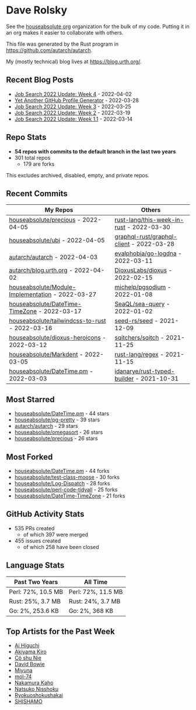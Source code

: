 
# Dave Rolsky

See the [houseabsolute org](/houseabsolute) organization for the bulk of my
code. Putting it in an org makes it easier to collaborate with others.

This file was generated by the Rust program in
https://github.com/autarch/autarch.

My (mostly technical) blog lives at https://blog.urth.org/.

## Recent Blog Posts

- [Job Search 2022 Update: Week 4](https://blog.urth.org/2022/04/02/job-search-2022-update-week-4/) - 2022-04-02
- [Yet Another GitHub Profile Generator](https://blog.urth.org/2022/03/28/yet-another-github-profile-generator/) - 2022-03-28
- [Job Search 2022 Update: Week 3](https://blog.urth.org/2022/03/25/job-search-2022-update-week-3/) - 2022-03-25
- [Job Search 2022 Update: Week 2](https://blog.urth.org/2022/03/19/job-search-2022-update-week-2/) - 2022-03-19
- [Job Search 2022 Update: Week 1.1](https://blog.urth.org/2022/03/14/job-search-2022-update-week-1-1/) - 2022-03-14


## Repo Stats
- **54 repos with commits to the default branch in the last two years**
- 301 total repos
  - 179 are forks

This excludes archived, disabled, empty, and private repos.

## Recent Commits
| My Repos | Others |
|----------|--------|
| [houseabsolute/precious](https://github.com/houseabsolute/precious) - 2022-04-05              | [rust-lang/this-week-in-rust](https://github.com/rust-lang/this-week-in-rust) - 2022-03-30                |
| [houseabsolute/ubi](https://github.com/houseabsolute/ubi) - 2022-04-05              | [graphql-rust/graphql-client](https://github.com/graphql-rust/graphql-client) - 2022-03-28                |
| [autarch/autarch](https://github.com/autarch/autarch) - 2022-04-03              | [evalphobia/go-logdna](https://github.com/evalphobia/go-logdna) - 2022-03-11                |
| [autarch/blog.urth.org](https://github.com/autarch/blog.urth.org) - 2022-04-02              | [DioxusLabs/dioxus](https://github.com/DioxusLabs/dioxus) - 2022-02-15                |
| [houseabsolute/Module-Implementation](https://github.com/houseabsolute/Module-Implementation) - 2022-03-27              | [michelp/pgsodium](https://github.com/michelp/pgsodium) - 2022-01-08                |
| [houseabsolute/DateTime-TimeZone](https://github.com/houseabsolute/DateTime-TimeZone) - 2022-03-17              | [SeaQL/sea-query](https://github.com/SeaQL/sea-query) - 2022-01-02                |
| [houseabsolute/tailwindcss-to-rust](https://github.com/houseabsolute/tailwindcss-to-rust) - 2022-03-16              | [seed-rs/seed](https://github.com/seed-rs/seed) - 2021-12-09                |
| [houseabsolute/dioxus-heroicons](https://github.com/houseabsolute/dioxus-heroicons) - 2022-03-12              | [sqitchers/sqitch](https://github.com/sqitchers/sqitch) - 2021-11-25                |
| [houseabsolute/Markdent](https://github.com/houseabsolute/Markdent) - 2022-03-05              | [rust-lang/regex](https://github.com/rust-lang/regex) - 2021-11-15                |
| [houseabsolute/DateTime.pm](https://github.com/houseabsolute/DateTime.pm) - 2022-03-03              | [idanarye/rust-typed-builder](https://github.com/idanarye/rust-typed-builder) - 2021-10-31                |


## Most Starred
- [houseabsolute/DateTime.pm](https://github.com/houseabsolute/DateTime.pm) - 44 stars
- [houseabsolute/pg-pretty](https://github.com/houseabsolute/pg-pretty) - 39 stars
- [autarch/autarch](https://github.com/autarch/autarch) - 29 stars
- [houseabsolute/omegasort](https://github.com/houseabsolute/omegasort) - 26 stars
- [houseabsolute/precious](https://github.com/houseabsolute/precious) - 26 stars


## Most Forked
- [houseabsolute/DateTime.pm](https://github.com/houseabsolute/DateTime.pm) - 44 forks
- [houseabsolute/test-class-moose](https://github.com/houseabsolute/test-class-moose) - 30 forks
- [houseabsolute/Log-Dispatch](https://github.com/houseabsolute/Log-Dispatch) - 28 forks
- [houseabsolute/perl-code-tidyall](https://github.com/houseabsolute/perl-code-tidyall) - 25 forks
- [houseabsolute/DateTime-TimeZone](https://github.com/houseabsolute/DateTime-TimeZone) - 21 forks


## GitHub Activity Stats
- 535 PRs created
  - of which 397 were merged
- 455 issues created
  - of which 258 have been closed

## Language Stats
| Past Two Years        | All Time                |
|-----------------------|-------------------------|
| Perl: 72%, 10.5 MB              | Perl: 72%, 11.5 MB                |
| Rust: 25%, 3.7 MB              | Rust: 24%, 3.7 MB                |
| Go: 2%, 253.6 KB              | Go: 2%, 368 KB                |


## Top Artists for the Past Week
* [Ai Higuchi](https://musicbrainz.org/search?query=Ai%20Higuchi&amp;type=artist&amp;method=indexed)
* [Akiyama Kiro](https://musicbrainz.org/search?query=Akiyama%20Kiro&amp;type=artist&amp;method=indexed)
* [Cö shu Nie](https://musicbrainz.org/artist/d38d4afb-3c51-4cd5-b6e9-5d4ec71d2440)
* [David Bowie](https://musicbrainz.org/artist/5441c29d-3602-4898-b1a1-b77fa23b8e50)
* [Miyuna](https://musicbrainz.org/artist/716ddb3a-06c0-433b-9d75-ff39f46eebc4)
* [mol-74](https://musicbrainz.org/artist/c97441d5-46e4-4c7a-8609-97e2dcb7233e)
* [Nakamura Kaho](https://musicbrainz.org/search?query=Nakamura%20Kaho&amp;type=artist&amp;method=indexed)
* [Natsuko Nisshoku](https://musicbrainz.org/search?query=Natsuko%20Nisshoku&amp;type=artist&amp;method=indexed)
* [Ryokuoshokushakai](https://musicbrainz.org/search?query=Ryokuoshokushakai&amp;type=artist&amp;method=indexed)
* [SHISHAMO](https://musicbrainz.org/artist/b4ec0834-e5e4-4dab-b909-10cb21ebf3b2)


